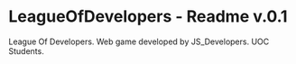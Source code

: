 # LeagueOfDevelopers - Readme v.0.1
League Of Developers. Web game developed by JS_Developers. UOC Students.
